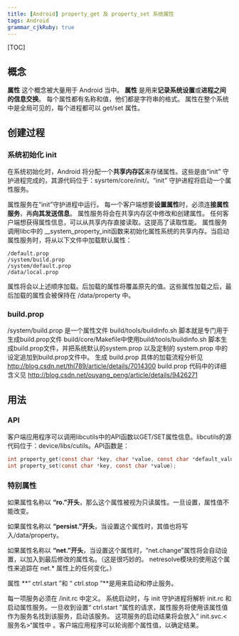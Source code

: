 ```yaml
---
title: [Android] property_get 及 property_set 系统属性
tags: Android
grammar_cjkRuby: true
---
```

[TOC]

## 概念
**属性** 这个概念被大量用于 Android 当中。
**属性** 是用来**记录系统设置**或**进程之间的信息交换**。
每个属性都有名称和值，他们都是字符串的格式。
属性在整个系统中是全局可见的，每个进程都可以 get/set 属性。

## 创建过程
### 系统初始化 init
在系统初始化时，Android 将分配一个**共享内存区**来存储属性。这些是由“init” 守护进程完成的，其源代码位于：sysrtem/core/init/。“init” 守护进程将启动一个属性服务。

属性服务在“init”守护进程中运行。
每一个客户端想要**设置属性**时，必须连**接属性服务**，再**向其发送信息**。
属性服务将会在共享内存区中修改和创建属性。
任何客户端想获得属性信息，可以从共享内存直接读取。这提高了读取性能。 
属性服务调用libc中的 \__system_property_init函数来初始化属性系统的共享内存。当启动属性服务时，将从以下文件中加载默认属性：
```
/default.prop
/system/build.prop
/system/default.prop
/data/local.prop
```
属性将会以上述顺序加载。后加载的属性将覆盖原先的值。这些属性加载之后，最后加载的属性会被保持在 /data/property 中。

### build.prop
/system/build.prop 是一个属性文件
build/tools/buildinfo.sh 脚本就是专门用于生成build.prop文件
build/core/Makefile中使用build/tools/buildinfo.sh 脚本生成build.prop文件，并把系统默认的system.prop 以及定制的 system.prop 中的设定追加到build.prop文件中。
生成 build.prop 具体的加载流程分析见 http://blog.csdn.net/thl789/article/details/7014300
build.prop 代码中的详细含义见 http://blog.csdn.net/ouyang_peng/article/details/9426271


## 用法
### API
客户端应用程序可以调用libcutils中的API函数以GET/SET属性信息。libcutils的源代码位于：device/libs/cutils。API函数是：
```c
int property_get(const char *key, char *value, const char *default_value);
int property_set(const char *key, const char *value);
```

### 特别属性
如果属性名称以 **“ro.”开头**，那么这个属性被视为只读属性。一旦设置，属性值不能改变。
 
如果属性名称以 **“persist.”开头**，当设置这个属性时，其值也将写入/data/property。
 
如果属性名称以 **“net.”开头**，当设置这个属性时，“net.change”属性将会自动设置，以加入到最后修改的属性名。（这是很巧妙的。 netresolve模块的使用这个属性来追踪在 net.* 属性上的任何变化。）
 
属性 **“ ctrl.start ”和 “ ctrl.stop ”**是用来启动和停止服务。
 
 
每一项服务必须在 /init.rc 中定义。
系统启动时，与 init 守护进程将解析 init.rc 和 启动属性服务。一旦收到设置“ ctrl.start ”属性的请求，属性服务将使用该属性值作为服务名找到该服务，启动该服务。
这项服务的启动结果将会放入“ init.svc.<服务名>“属性中 。客户端应用程序可以轮询那个属性值，以确定结果。




